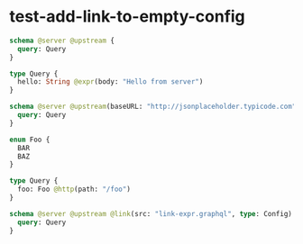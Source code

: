 # test-add-link-to-empty-config

```graphql @file:link-expr.graphql
schema @server @upstream {
  query: Query
}

type Query {
  hello: String @expr(body: "Hello from server")
}
```

```graphql @file:link-enum.graphql
schema @server @upstream(baseURL: "http://jsonplaceholder.typicode.com") {
  query: Query
}

enum Foo {
  BAR
  BAZ
}

type Query {
  foo: Foo @http(path: "/foo")
}
```

```graphql @server
schema @server @upstream @link(src: "link-expr.graphql", type: Config) @link(src: "link-enum.graphql", type: Config) {
  query: Query
}
```
